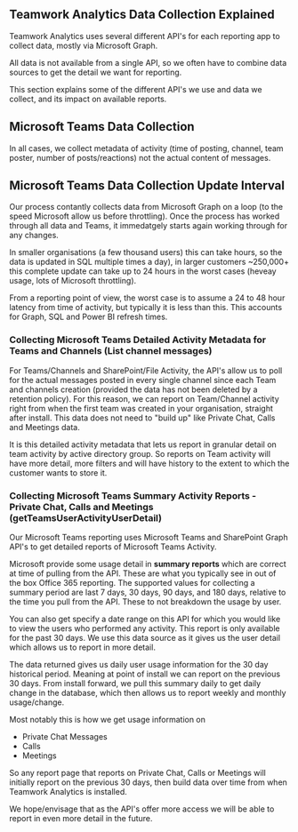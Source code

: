 ## Teamwork Analytics Data Collection Explained

Teamwork Analytics uses several different API's for each reporting app to collect data, mostly via Microsoft Graph.

All data is not available from a single API, so we often have to combine data sources to get the detail we want for reporting.

This section explains some of the different API's we use and data we collect, and its impact on available reports.

## Microsoft Teams Data Collection

In all cases, we collect metadata of activity (time of posting, channel, team poster, number of posts/reactions) not the actual content of messages.

## Microsoft Teams Data Collection Update Interval

Our process contantly collects data from Microsoft Graph on a loop (to the speed Microsoft allow us before throttling). Once the process has worked through all data and Teams, it immedatgely starts again working through for any changes.

In smaller organisations (a few thousand users) this can take hours, so the data is updated in SQL multiple times a day), in larger customers ~250,000+ this complete update can take up to 24 hours in the worst cases (heveay usage, lots of Microsoft throttling).

From a reporting point of view, the worst case is to assume a 24 to 48 hour latency from time of activity, but typically it is less than this. This accounts for Graph, SQL and Power BI refresh times.

### Collecting Microsoft Teams Detailed Activity Metadata for Teams and Channels (List channel messages)

For Teams/Channels and SharePoint/File Activity, the API's allow us to poll for the actual messages posted in every single channel since each Team and channels creation (provided the data has not been deleted by a retention policy). For this reason, we can report on Team/Channel activity right from when the first team was created in your organisation, straight after install. This data does not need to "build up" like Private Chat, Calls and Meetings data.

It is this detailed activity metadata that lets us report in granular detail on team activity by active directory group. So reports on Team activity will have more detail, more filters and will have history to the extent to which the customer wants to store it.

### Collecting Microsoft Teams Summary Activity Reports - Private Chat, Calls and Meetings (getTeamsUserActivityUserDetail)

Our Microsoft Teams reporting uses Microsoft Teams and SharePoint Graph API's to get detailed reports of Microsoft Teams Activity.

Microsoft provide some usage detail in **summary reports** which are correct at time of pulling from the API. These are what you typically see in out of the box Office 365 reporting. The supported values for collecting a summary period are last 7 days, 30 days, 90 days, and 180 days, relative to the time you pull from the API. These to not breakdown the usage by user.

You can also get specify a date range on this API for which you would like to view the users who performed any activity. This report is only available for the past 30 days. We use this data source as it gives us the user detail which allows us to report in more detail.

The data returned gives us daily user usage information for the 30 day historical period. Meaning at point of install we can report on the previous 30 days. From install forward, we pull this summary daily to get daily change in the database, which then allows us to report weekly and monthly usage/change.

Most notably this is how we get usage information on

- Private Chat Messages
- Calls
- Meetings

So any report page that reports on Private Chat, Calls or Meetings will initially report on the previous 30 days, then build data over time from when Teamwork Analytics is installed.

We hope/envisage that as the API's offer more access we will be able to report in even more detail in the future.
